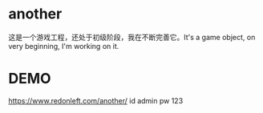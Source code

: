 # another
这是一个游戏工程，还处于初级阶段，我在不断完善它。It's a game object, on very beginning, I'm working on it.

# DEMO
https://www.redonleft.com/another/
id admin
pw 123
